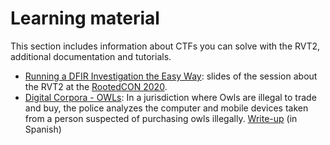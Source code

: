 # Learning material

This section includes information about CTFs you can solve with the RVT2, additional documentation and tutorials.

- [Running a DFIR Investigation the Easy Way](/rvt2-rooted2020.pdf): slides of
  the session about the RVT2 at the [RootedCON 2020](https://www.rootedcon.com).
- [Digital Corpora -
  OWLs](https://digitalcorpora.org/corpora/scenarios/2018-owl): In a
  jurisdiction where Owls are illegal to trade and buy, the police analyzes the
  computer and mobile devices taken from a person suspected of purchasing owls
  illegally. [Write-up](/owls.pdf) (in Spanish)
